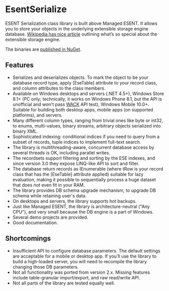 # EsentSerialize
ESENT Serialization class library is built above Managed ESENT. It allows you to store your objects in the underlying extensible storage engine database. [Wikipedia has nice article](https://en.wikipedia.org/wiki/Extensible_Storage_Engine) outlining what’s so special about the extensible storage engine.

The binaries are [published in NuGet](https://www.nuget.org/packages/EsentSerialize).

## Features
* Serializes and deserializes objects. To mark the object to be your database record type, apply [EseTable] attribute to your record class, and column attributes to the class members.
* Available on Windows desktops and servers (.NET 4.5+), Windows Store 8.1+ (PC only; technically, it works on Windows Phone 8.1, but the API is unofficial and won't pass [WACK](https://developer.microsoft.com/en-us/windows/develop/app-certification-kit) API test), Windows Mobile 10.0+. Suitable for building both desktop apps, mobile apps (on supported platforms), and servers.
* Many different column types, ranging from trivial ones like byte or int32, to enums, multi-values, binary streams, arbitrary objects serialized into binary XML.
* Sophisticated indexing: conditional indices if you need to query from a subset of records, tuple indices to implement full-text search.
* The library is multithreading-aware, concurrent database access by several threads is OK, including parallel writes.
* The recordsets support filtering and sorting by the ESE indexes, and since version 3.0 they expose LINQ-like API to sort and filter.
* The database return records as IEnumerable<tRow> (where tRow is your record class that has the [EseTable] attribute applied) suitable for lazy evaluation, making it possible to sequentially process a huge dataset that does not even fit in your RAM. 
* The library provides DB schema upgrade mechanism, to upgrade DB schema while retaining user's data.
* On desktops and servers, the library supports hot backups.
* Just like Managed ESENT, the library is architecture-neutral ("Any CPU"), and very small because the DB engine is a part of Windows.
* Several demo projects are provided.
* Good documentation.

## Shortcomings
* Insufficient API to configure database parameters. The default settings are acceptable for a mobile or desktop app. If you’ll use the library to build a high-loaded server, you will need to recompile the library changing those DB parameters.
* Not all functionality was ported from version 2.x. Missing features include table-granular import/export, and raw read/write API.
* Not all parts of the library are tested equally well.
